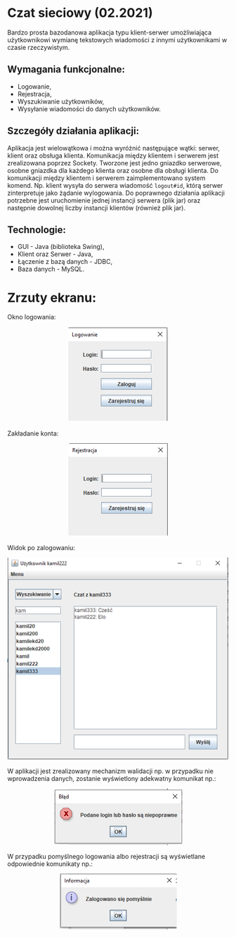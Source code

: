 # Czat sieciowy (02.2021)
Bardzo prosta bazodanowa aplikacja typu klient-serwer umożliwiająca użytkownikowi wymianę tekstowych wiadomości z innymi użytkownikami w czasie rzeczywistym.   

## Wymagania funkcjonalne:
* Logowanie,
* Rejestracja,
* Wyszukiwanie użytkowników,
* Wysyłanie wiadomości do danych użytkowników.

## Szczegóły działania aplikacji:
Aplikacja jest wielowątkowa i można wyróżnić następujące wątki: serwer, klient oraz obsługa klienta. Komunikacja między klientem i serwerem jest zrealizowana poprzez Sockety. Tworzone jest jedno gniazdko serwerowe, osobne gniazdka dla każdego klienta oraz osobne dla obsługi klienta. Do komunikacji między klientem i serwerem zaimplementowano system komend. Np. klient wysyła do serwera wiadomość ``logout#id``, którą serwer zinterpretuje jako żądanie wylogowania. Do poprawnego działania aplikacji potrzebne jest uruchomienie jednej instancji serwera (plik jar) oraz następnie dowolnej liczby instancji klientów (również plik jar).

## Technologie:
* GUI - Java (biblioteka Swing),
* Klient oraz Serwer - Java,
* Łączenie z bazą danych - JDBC,
* Baza danych - MySQL.

# Zrzuty ekranu:

Okno logowania:
<p align="center" width="100%">
    <img src="img/logowanie.png">
</p>

Zakładanie konta:
<p align="center" width="100%">
    <img src="img/rejestracja.png">
</p>

Widok po zalogowaniu:
<p align="center" width="100%">
    <img src="img/czat.png">
</p>

W aplikacji jest zrealizowany mechanizm walidacji np. w przypadku nie wprowadzenia danych, zostanie wyświetlony adekwatny komunikat np.:
<p align="center" width="100%">
    <img src="img/walidacja.png">
</p>

W przypadku pomyślnego logowania albo rejestracji są wyświetlane odpowiednie komunikaty np.:
<p align="center" width="100%">
    <img src="img/sukces.png">
</p>

